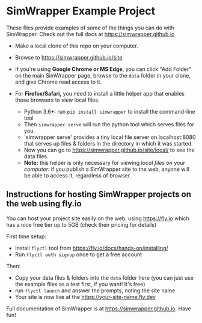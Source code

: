 # SimWrapper Example Project

These files provide examples of some of the things you can do with SimWrapper. Check out the full docs at https://simwrapper.github.io

- Make a local clone of this repo on your computer.

- Browse to https://simwrapper.github.io/site

- If you're using **Google Chrome or MS Edge**, you can click "Add Folder" on the main SimWrapper page, browse to the `data` folder in your clone, and give Chrome read access to it.

- For **Firefox/Safari,** you need to install a little helper app that enables those browsers to view local files.
   - Python 3.6+: run `pip install simwrapper` to install the command-line tool
   - Then `simwrapper serve` will run the python tool which serves files for you.
   - 'simwrapper serve' provides a tiny local file server on localhost:8080 that serves up files & folders in the directory in which it was started.
   - Now you can go to https://simwrapper.github.io/site/local/ to see the data files.
   - **Note:** this helper is only necessary for viewing _local files on your computer:_ if you publish a SimWrapper site to the web, anyone will be able to access it, regardless of browser.

## Instructions for hosting SimWrapper projects on the web using fly.io

You can host your project site easily on the web, using https://fly.io which has a nice free tier up to 5GB (check their pricing for details)

First time setup:

- Install `flyctl` tool from https://fly.io/docs/hands-on/installing/
- Run `flyctl auth signup` once to get a free account

Then:

- Copy your data files & folders into the `data` folder here (you can just use the example files as a test first, if you want! It's free)
- run `flyctl launch` and answer the prompts, noting the site name
- Your site is now live at the https://your-site-name.fly.dev

Full documentation of SimWrapper is at https://simwrapper.github.io. Have fun!

